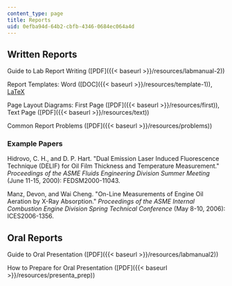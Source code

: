 ```yaml
---
content_type: page
title: Reports
uid: 0efba94d-64b2-cbfb-4346-0684ec064a4d
---
```


Written Reports
---------------

Guide to Lab Report Writing ([PDF]({{< baseurl >}}/resources/labmanual-2))

Report Templates: Word ([DOC]({{< baseurl >}}/resources/template-1)), [LaTeX](http://iel.ucdavis.edu/code/ASME/conf-1.5.html)

Page Layout Diagrams: First Page ([PDF]({{< baseurl >}}/resources/first)), Text Page ([PDF]({{< baseurl >}}/resources/text))

Common Report Problems ([PDF]({{< baseurl >}}/resources/problems))

### Example Papers

Hidrovo, C. H., and D. P. Hart. "Dual Emission Laser Induced Fluorescence Technique (DELIF) for Oil Film Thickness and Temperature Measurement." _Proceedings of the ASME Fluids Engineering Division Summer Meeting_ (June 11-15, 2000): FEDSM2000-11043.

Manz, Devon, and Wai Cheng. "On-Line Measurements of Engine Oil Aeration by X-Ray Absorption." _Proceedings of the ASME Internal Combustion Engine Division Spring Technical Conference_ (May 8-10, 2006): ICES2006-1356.

Oral Reports
------------

Guide to Oral Presentation ([PDF]({{< baseurl >}}/resources/labmanual2))

How to Prepare for Oral Presentation ([PDF]({{< baseurl >}}/resources/presenta_prep))